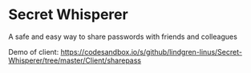 # Secret Whisperer
A safe and easy way to share passwords with friends and colleagues

Demo of client: https://codesandbox.io/s/github/lindgren-linus/Secret-Whisperer/tree/master/Client/sharepass
